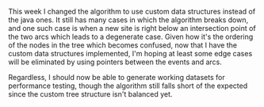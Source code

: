 This week I changed the algorithm to use custom data structures instead of the java ones. It still has many cases in which the algorithm breaks down, and one such case is when a new site is right below an intersection point of the two arcs which leads to a degenerate case. Given how it's the ordering of the nodes in the tree which becomes confused, now that I have the custom data structures implemented, I'm hoping at least some edge cases will be eliminated by using pointers between the events and arcs.

Regardless, I should now be able to generate working datasets for performance testing, though the algorithm still falls short of the expected since the custom tree structure isn't balanced yet.